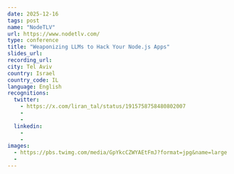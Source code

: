 ```yaml
---
date: 2025-12-16
tags: post
name: "NodeTLV"
url: https://www.nodetlv.com/
type: conference
title: "Weaponizing LLMs to Hack Your Node.js Apps"
slides_url:
recording_url: 
city: Tel Aviv
country: Israel
country_code: IL
language: English
recognitions:
  twitter:
    - https://x.com/liran_tal/status/1915758758480802007
    - 
    - 
  linkedin:
    - 
    - 
images:
  - https://pbs.twimg.com/media/GpYkcCZWYAEtFmJ?format=jpg&name=large
  - 
---
```


